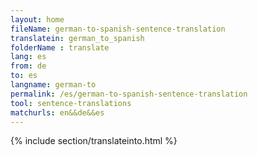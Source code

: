```yaml
---
layout: home
fileName: german-to-spanish-sentence-translation
translatein: german_to_spanish
folderName : translate
lang: es
from: de
to: es
langname: german-to
permalink: /es/german-to-spanish-sentence-translation
tool: sentence-translations
matchurls: en&&de&&es
---
```

{% include section/translateinto.html %}

